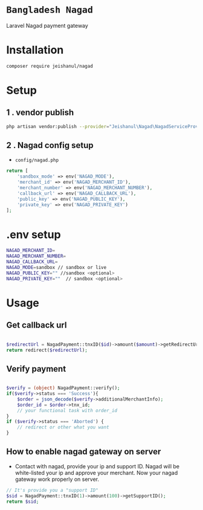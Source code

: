 # `Bangladesh Nagad`

Laravel Nagad payment gateway

# Installation

```bash
composer require jeishanul/nagad
```

# Setup

## 1 . vendor publish

```bash
php artisan vendor:publish --provider="Jeishanul\Nagad\NagadServiceProvider" --tag=config
```

## 2 . Nagad config setup

- `config/nagad.php`

```php
return [
    'sandbox_mode' => env('NAGAD_MODE'),
    'merchant_id' => env('NAGAD_MERCHANT_ID'),
    'merchant_number' => env('NAGAD_MERCHANT_NUMBER'),
    'callback_url' => env('NAGAD_CALLBACK_URL'),
    'public_key' => env('NAGAD_PUBLIC_KEY'),
    'private_key' => env('NAGAD_PRIVATE_KEY')
];
```

# .env setup

```bash
NAGAD_MERCHANT_ID=
NAGAD_MERCHANT_NUMBER=
NAGAD_CALLBACK_URL=
NAGAD_MODE=sandbox // sandbox or live
NAGAD_PUBLIC_KEY="" //sandbox <optional>
NAGAD_PRIVATE_KEY=""  // sandbox <optional>
```

# Usage

## Get callback url

```php

$redirectUrl = NagadPayment::tnxID($id)->amount($amount)->getRedirectUrl();
return redirect($redirectUrl);
```

## Verify payment
```php

$verify = (object) NagadPayment::verify();
if($verify->status === 'Success'){
    $order = json_decode($verify->additionalMerchantInfo);
    $order_id = $order->tnx_id;
    // your functional task with order_id
}
if ($verify->status === 'Aborted') {
    // redirect or other what you want
}

```

## How to enable nagad gateway on server

- Contact with nagad, provide your ip and support ID. Nagad will be white-listed your ip and approve your merchant. Now your nagad gateway work properly on server.

```php
// It's provide you a "support ID"
$sid = NagadPayment::tnxID(1)->amount(100)->getSupportID();
return $sid;
```

